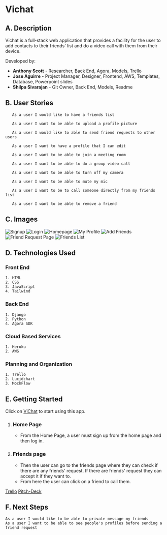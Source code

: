 # Vichat
## A. Description
   Vichat is a full-stack web application that provides a facility for the user to add contacts to their friends' list and do a video call with them from their device.
   
Developed by: 
- **Anthony Scott** - Researcher, Back End, Agora, Models, Trello
- **Jose Aguirre** - Project Manager, Designer, Frontend, AWS, Templates, Database, Powerpoint slides
- **Shilpa Sivarajan** - Git Owner, Back End, Models, Readme
   
## B. User Stories
```
   As a user I would like to have a friends list
	 
   As a user I want to be able to upload a profile picture
	 
   As a user I would like to able to send friend requests to other users
	 
   As a user I want to have a profile that I can edit
	 
   As a user I want to be able to join a meeting room
	 
   As a user I want to be able to do a group video call
	 
   As a user I want to be able to turn off my camera
	 
   As a user I want to be able to mute my mic
	 
   As a user I want to be to call someone directly from my friends list
   
   As a user I want to be able to remove a friend
 ```     
## C. Images
![Signup](staticfiles/images/signup.png)
![Login](staticfiles/images/login.png)
![Homepage](staticfiles/images/homepage.png)
![My Profile](staticfiles/images/my_profile.png)
![Add Friends](staticfiles/images/nofriends.png)
![Friend Request Page](staticfiles/images/friendrequests.png)
![Friends List](staticfiles/images/friendslist.png)

## D. Technologies Used
### Front End
```
1. HTML
2. CSS
3. JavaScript
4. Tailwind
```
### Back End
```
1. Django 
2. Python
4. Agora SDK
```
### Cloud Based Services
```
1. Heroku
2. AWS
```
### Planning and Organization
```
1. Trello
2. Lucidchart
3. MockFlow
```


## E. Getting Started
Click on [ViChat](https://vichat-messaging-app.herokuapp.com/) to start using this app. 
1) ### Home Page 
	- From the Home Page, a user must sign up from the home page and then log in. 
2) ### Friends page
	- Then the user can go to the friends page where they can check if there are any friends' request. If there are friends' request they can accept it if they want to. 
	- From here the user can click on a friend to call them. 

[Trello](https://trello.com/b/Bmb9slUC/vichat)
[Pitch-Deck](https://docs.google.com/presentation/d/1GbR_fqQisto-ir7I3y6MpyYkky7ufAgbPJGofFDB11w/edit?usp=sharing)

## F. Next Steps
```
As a user I would like to be able to private message my friends
As a user I want to be able to see people's profiles before sending a friend request
```			
